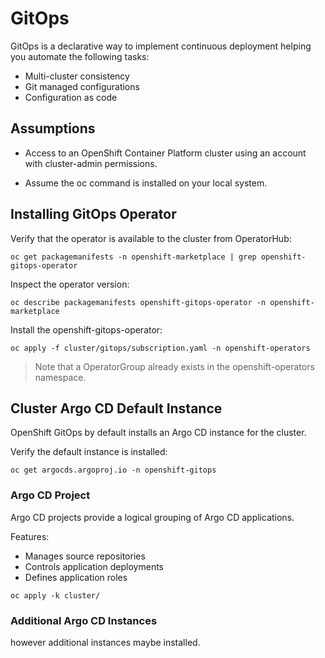 # GitOps

GitOps is a declarative way to implement continuous deployment helping you automate the following tasks:

* Multi-cluster consistency
* Git managed configurations
* Configuration as code

## Assumptions

* Access to an OpenShift Container Platform cluster using an account with cluster-admin permissions.

* Assume the oc command is installed on your local system.

## Installing GitOps Operator

Verify that the operator is available to the cluster from OperatorHub:
```shell
oc get packagemanifests -n openshift-marketplace | grep openshift-gitops-operator
```

Inspect the operator version:
```shell
oc describe packagemanifests openshift-gitops-operator -n openshift-marketplace
```

Install the openshift-gitops-operator:
```shell
oc apply -f cluster/gitops/subscription.yaml -n openshift-operators
```

> Note that a OperatorGroup already exists in the openshift-operators namespace.

## Cluster Argo CD Default Instance
OpenShift GitOps by default installs an Argo CD instance for the cluster.

Verify the default instance is installed:
```shell
oc get argocds.argoproj.io -n openshift-gitops
```

### Argo CD Project
Argo CD projects provide a logical grouping of Argo CD applications. 

Features:
- Manages source repositories
- Controls application deployments
- Defines application roles 

```shell
oc apply -k cluster/
```

### Additional Argo CD Instances
however additional instances maybe installed.

